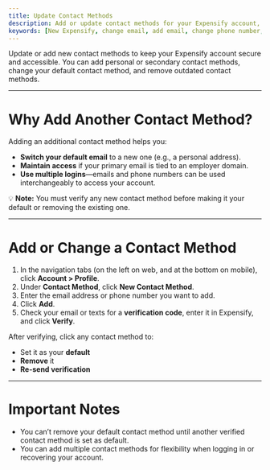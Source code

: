 ```yaml
---
title: Update Contact Methods
description: Add or update contact methods for your Expensify account, including changing your default email or phone number.
keywords: [New Expensify, change email, add email, change phone number, add phone number, contact method, update default email, account access]
---
```


Update or add new contact methods to keep your Expensify account secure and accessible. You can add personal or secondary contact methods, change your default contact method, and remove outdated contact methods.

---

# Why Add Another Contact Method?

Adding an additional contact method helps you:

- **Switch your default email** to a new one (e.g., a personal address).
- **Maintain access** if your primary email is tied to an employer domain.
- **Use multiple logins**—emails and phone numbers can be used interchangeably to access your account.

💡 **Note:** You must verify any new contact method before making it your default or removing the existing one.

---

# Add or Change a Contact Method

1. In the navigation tabs (on the left on web, and at the bottom on mobile), click **Account > Profile**.
2. Under **Contact Method**, click **New Contact Method**.
3. Enter the email address or phone number you want to add.
4. Click **Add**.
5. Check your email or texts for a **verification code**, enter it in Expensify, and click **Verify**.

After verifying, click any contact method to:
- Set it as your **default**
- **Remove** it
- **Re-send verification**

---

# Important Notes

- You can’t remove your default contact method until another verified contact method is set as default.
- You can add multiple contact methods for flexibility when logging in or recovering your account.

